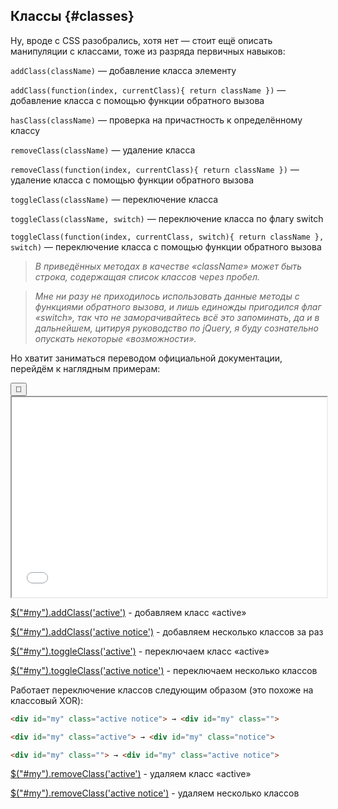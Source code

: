 ## Классы {#classes}

Ну, вроде с CSS разобрались, хотя нет — стоит ещё описать манипуляции с классами, тоже из разряда первичных навыков:

`addClass(className)` — добавление класса элементу

`addClass(function(index, currentClass){ return className })` — добавление класса с помощью функции обратного вызова

`hasClass(className)` — проверка на причастность к определённому классу

`removeClass(className)` — удаление класса

`removeClass(function(index, currentClass){ return className })` — удаление класса с помощью функции обратного вызова

`toggleClass(className)` — переключение класса

`toggleClass(className, switch)` — переключение класса по флагу switch

`toggleClass(function(index, currentClass, switch){ return className }, switch)` — переключение класса с помощью функции обратного вызова

> _В приведённых методах в качестве «className» может быть строка, содержащая список классов через пробел._

> _Мне ни разу не приходилось использовать данные методы с функциями обратного вызова, и лишь единожды пригодился флаг «switch», так что не заморачивайтесь всё это запоминать, да и в дальнейшем, цитируя руководство по jQuery, я буду сознательно опускать некоторые «возможности»._

Но хватит заниматься переводом официальной документации, перейдём к наглядным примерам:

<div class="jqbook">
<button class="jqbook sticky">📌</button>
<iframe class="jqbook" id="class-example" width="100%" height="320px" border="0" src="../code/class.html"></iframe>
</div>

<a class="jqbook" href="#" data-target="#class-example" data-type="append-script">$("#my").addClass('active')</a> - добавляем класс «active»

<a class="jqbook" href="#" data-target="#class-example" data-type="append-script">$("#my").addClass('active notice')</a> - добавляем несколько классов за раз

<a class="jqbook" href="#" data-target="#class-example" data-type="append-script">$("#my").toggleClass('active')</a> - переключаем класс «active»

<a class="jqbook" href="#" data-target="#class-example" data-type="append-script">$("#my").toggleClass('active notice')</a> - переключаем несколько классов

Работает переключение классов следующим образом (это похоже на классовый XOR):
```html
<div id="my" class="active notice"> → <div id="my" class="">

<div id="my" class="active"> → <div id="my" class="notice">

<div id="my" class=""> → <div id="my" class="active notice">
```

<a class="jqbook" href="#" data-target="#class-example" data-type="append-script">$("#my").removeClass('active')</a> - удаляем класс «active»

<a class="jqbook" href="#" data-target="#class-example" data-type="append-script">$("#my").removeClass('active notice')</a> - удаляем несколько классов
